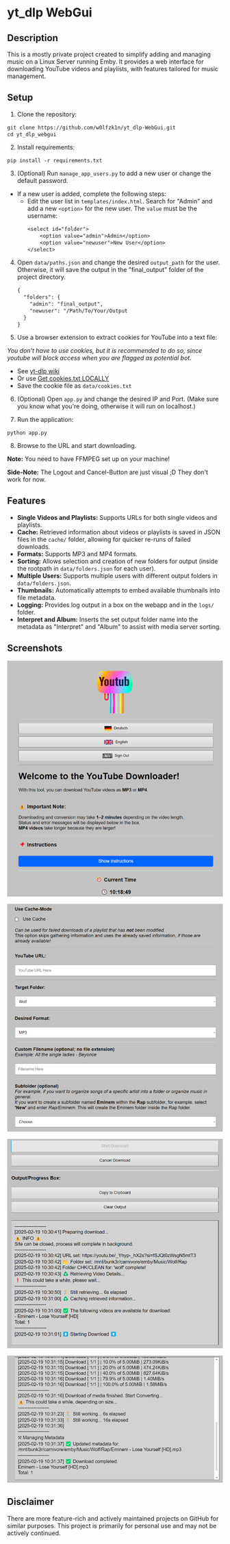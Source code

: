 # yt_dlp WebGui

## Description

This is a mostly private project created to simplify adding and managing music on a Linux Server running Emby. It provides a web interface for downloading YouTube videos and playlists, with features tailored for music management.

## Setup

1. Clone the repository:
```
git clone https://github.com/w0lfzk1n/yt_dlp-WebGui.git
cd yt_dlp_webgui
```

2. Install requirements:
```
pip install -r requirements.txt
```


3. (Optional) Run `manage_app_users.py` to add a new user or change the default password.
- If a new user is added, complete the following steps:
  - Edit the user list in `templates/index.html`. Search for "Admin" and add a new `<option>` for the new user. The `value` must be the username:
    ```
    <select id="folder">
        <option value="admin">Admin</option>
        <option value="newuser">New User</option>
    </select>
    ```

4. Open `data/paths.json` and change the desired `output_path` for the user. Otherwise, it will save the output in the "final_output" folder of the project directory.
    ```
    {
      "folders": {
        "admin": "final_output",
        "newuser": "/Path/To/Your/Output
      }
    }
    ```

6. Use a browser extension to extract cookies for YouTube into a text file:

*You don't have to use cookies, but it is recommended to do so, since youtube will block access when you are flagged as potential bot.*

- See [yt-dlp wiki](https://github.com/yt-dlp/yt-dlp/wiki/Extractors#exporting-youtube-cookies)
- Or use [Get cookies.txt LOCALLY](https://chromewebstore.google.com/detail/get-cookiestxt-locally/cclelndahbckbenkjhflpdbgdldlbecc)
- Save the cookie file as `data/cookies.txt`

6. (Optional) Open `app.py` and change the desired IP and Port. (Make sure you know what you're doing, otherwise it will run on localhost.)

7. Run the application:
```
python app.py
```


8. Browse to the URL and start downloading.

**Note:** You need to have FFMPEG set up on your machine!

**Side-Note:** The Logout and Cancel-Button are just visual ;D They don't work for now.

## Features

- **Single Videos and Playlists:** Supports URLs for both single videos and playlists.
- **Cache:** Retrieved information about videos or playlists is saved in JSON files in the `cache/` folder, allowing for quicker re-runs of failed downloads.
- **Formats:** Supports MP3 and MP4 formats.
- **Sorting:** Allows selection and creation of new folders for output (inside the rootpath in `data/folders.json` for each user).
- **Multiple Users:** Supports multiple users with different output folders in `data/folders.json`.
- **Thumbnails:** Automatically attempts to embed available thumbnails into file metadata.
- **Logging:** Provides log output in a box on the webapp and in the `logs/` folder.
- **Interpret and Album:** Inserts the set output folder name into the metadata as "Interpret" and "Album" to assist with media server sorting.

## Screenshots

![](images/show_1.png)

![](images/show_2.png)

![](images/show_3.png)

![](images/show_4.png)

## Disclaimer

There are more feature-rich and actively maintained projects on GitHub for similar purposes. This project is primarily for personal use and may not be actively continued.
